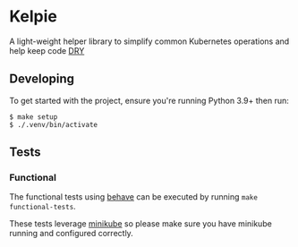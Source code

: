 # Kelpie

A light-weight helper library to simplify common Kubernetes operations and help keep code [DRY](https://en.wikipedia.org/wiki/Don%27t_repeat_yourself)

## Developing

To get started with the project, ensure you're running Python 3.9+ then run:

```
$ make setup
$ ./.venv/bin/activate
```
## Tests

### Functional

The functional tests using [behave](https://behave.readthedocs.io) can be executed
by running `make functional-tests`.

These tests leverage [minikube](https://minikube.sigs.k8s.io/docs/) so please
make sure you have minikube running and configured correctly.
